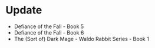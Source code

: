 # Update

- Defiance of the Fall - Book 5
- Defiance of the Fall - Book 6
- The (Sort of) Dark Mage - Waldo Rabbit Series - Book 1 